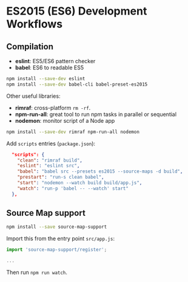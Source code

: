 # ES2015 (ES6) Development Workflows

## Compilation

 - **eslint**: ES5/ES6 pattern checker
 - **babel**: ES6 to readable ES5

```sh
npm install --save-dev eslint 
npm install --save-dev babel-cli babel-preset-es2015
```

Other useful libraries:

 - **rimraf**: cross-platform `rm -rf`.
 - **npm-run-all**: great tool to run npm tasks in parallel or sequential
 - **nodemon**: monitor script of a Node app

```sh
npm install --save-dev rimraf npm-run-all nodemon
```

Add `scripts` entries (`package.json`):

```json
  "scripts": {
    "clean": "rimraf build",
    "eslint": "eslint src",
    "babel": "babel src --presets es2015 --source-maps -d build",
    "prestart": "run-s clean babel",
    "start": "nodemon --watch build build/app.js",
    "watch": "run-p 'babel -- --watch' start"
  },
```

## Source Map support

```sh
npm install --save source-map-support
```

Import this from the entry point `src/app.js`:

```js
import 'source-map-support/register';

...
```

Then run `npm run watch`.
